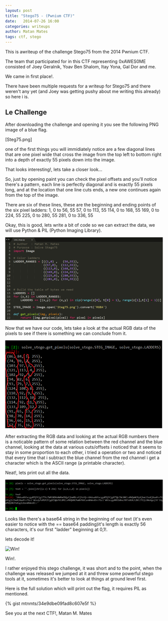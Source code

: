 ```yaml
---
layout: post
title: "Stego75 - (Pwnium CTF)"
date:   2014-07-26 16:00
categories: writeups
author: Matan Mates
tags: ctf, stego
---
```


This is awriteup of the challenge Stego75 from the 2014 Pwnium CTF.

The team that participated for in this CTF representing 0xAWES0ME consisted of Joey Geralnik, Yoav Ben Shalom, Itay Yona, Gal Dor and me.

We came in first place!.

There have been multiple requests for a writeup for Stego75 and there weren't any yet (and Joey was getting pushy about me writing this already) so here i is.

## Le Challenge

After downloading the challenge and opening it you see the following PNG image of a blue flag.

[Steg75.png]

one of the first things you will immidiately notice are a few diagonal lines that are one pixel wide
that cross the image from the top left to bottom right into a depth of exactly 55 pixels down into the image.

That looks interesting!, lets take a closer look...

So, just by opening paint you can check the pixel offsets and you'll notice there's a pattern, each line is perfectly diagonal
and is exactly 55 pixels long, and at the location that one line cuts ends, a new one continues again from the top of the image.

There are six of these lines, these are the beginning and ending points of the six pixel ladders:
1,   0 to 56,  55
57,  0 to 113, 55
114, 0 to 168, 55
169, 0 to 224, 55
225, 0 to 280, 55
281, 0 to 336, 55


Okay, this is good, lets write a bit of code so we can extract the data, we will use Python & PIL (Python Imaging Library).

![Basic code](/images/stego75pwnium2014/code_basic.png)

Now that we have our code, lets take a look at the actual RGB data of the pixels to see if there is something we can conclude from it.

![Steganography ASCII](/images/stego75pwnium2014/stego-ascii.png)

After extracting the RGB data and looking at the actual RGB numbers there is a noticable pattern of some relation between the red channel and the blue channel,
looking at the data at various cuts/offsets i noticed that it seems to stay in some proportion to each other, i tried a operation or two and noticed that every time
that i subtract the blue channel from the red channel i get a character which is the ASCII range (a printable character).

Neat!, lets print out all the data.

![Stego ASCII Text](/images/stego75pwnium2014/stego-ascii2.png)

Looks like there's a base64 string in the beginning of our text (it's even easier to notice with the == base64 padding)it's length is exactly 56 characters, 
it's our first "ladder" beginning at 0,1!.

lets decode it!

![Win!](/images/stego75pwnium2014/stego3-ascii.png)

Win!.


I rather enjoyed this stego challenge, it was short and to the point, when the challenge was released we jumped at it and threw some powerful stego tools
at it, sometimes it's better to look at things at ground level first.

Here is the full solution which will print out the flag, it requires PIL as mentioned.

{% gist mtnmts/34e9dbe09fad8c607e5f %}

See you at the next CTF!,
Matan M. Mates


